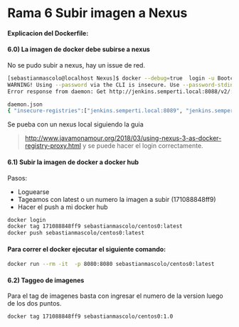 # Rama 6 Subir imagen a Nexus

#### Explicacion del Dockerfile:

#### 6.0) La imagen de docker debe subirse a nexus
No se pudo subir a nexus, hay un issue de red.

```sh
[sebastianmascolo@localhost Nexus]$ docker --debug=true  login -u Bootcamp -p xxxxxx jenkins.semperti.local:8088
WARNING! Using --password via the CLI is insecure. Use --password-stdin.
Error response from daemon: Get http://jenkins.semperti.local:8088/v2/: dial tcp 10.252.7.162:8088: connect: no route to host

daemon.json
{ "insecure-registries":["jenkins.semperti.local:8089", "jenkins.semperti.local:8088"] }

```

Se pueba con un nexus local siguiendo la guia
> http://www.javamonamour.org/2018/03/using-nexus-3-as-docker-registry-proxy.html
y se puede hacer el login correctamente.


#### 6.1) Subir la imagen de docker a docker hub

Pasos:
* Loguearse
* Tageamos con latest o un numero la imagen a subir (171088848ff9)
* Hacer el push a mi docker hub

```sh
docker login 
docker tag 171088848ff9 sebastianmascolo/centos0:latest
docker push sebastianmascolo/centos0:latest
```

#### Para correr el docker ejecutar el siguiente comando:
```sh
docker run --rm -it  -p 8080:8080 sebastianmascolo/centos0:latest
```

#### 6.2) Taggeo de imagenes
Para el tag de imagenes basta con ingresar el numero de la version luego de los dos puntos.

```sh
docker tag 171088848ff9 sebastianmascolo/centos0:1.0
```

